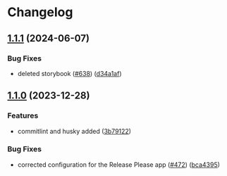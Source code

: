 # Changelog

## [1.1.1](https://github.com/MarkNygaard/TheMotleyMonkey/compare/themotleymonkey-v1.1.0...themotleymonkey-v1.1.1) (2024-06-07)


### Bug Fixes

* deleted storybook ([#638](https://github.com/MarkNygaard/TheMotleyMonkey/issues/638)) ([d34a1af](https://github.com/MarkNygaard/TheMotleyMonkey/commit/d34a1af17db292523a5e36dee2d53fa09b8774e6))

## [1.1.0](https://github.com/MarkNygaard/TheMotleyMonkey/compare/themotleymonkey-v1.0.0...themotleymonkey-v1.1.0) (2023-12-28)


### Features

* commitlint and husky added ([3b79122](https://github.com/MarkNygaard/TheMotleyMonkey/commit/3b791225836a636c0c905379ed6d9a8dd5ecceea))


### Bug Fixes

* corrected configuration for the Release Please app ([#472](https://github.com/MarkNygaard/TheMotleyMonkey/issues/472)) ([bca4395](https://github.com/MarkNygaard/TheMotleyMonkey/commit/bca4395c7eb857026b3ef3c6807691f29162b292))
